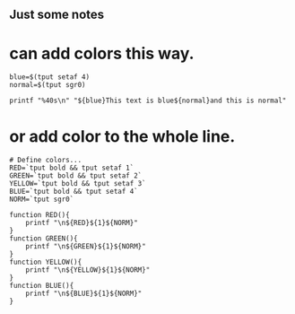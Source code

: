 ## Just some notes
# can add colors this way.
```
blue=$(tput setaf 4)
normal=$(tput sgr0)

printf "%40s\n" "${blue}This text is blue${normal}and this is normal"

```
# or add color to the whole line.
```
# Define colors...
RED=`tput bold && tput setaf 1`
GREEN=`tput bold && tput setaf 2`
YELLOW=`tput bold && tput setaf 3`
BLUE=`tput bold && tput setaf 4`
NORM=`tput sgr0`

function RED(){
	printf "\n${RED}${1}${NORM}"
}
function GREEN(){
	printf "\n${GREEN}${1}${NORM}"
}
function YELLOW(){
	printf "\n${YELLOW}${1}${NORM}"
}
function BLUE(){
	printf "\n${BLUE}${1}${NORM}"
}
```
